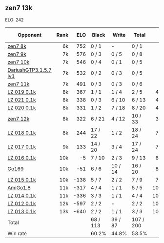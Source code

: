 ## zen7 13k ##

ELO: 242

Opponent | Rank | ELO | Black | Write | Total | Win rate
---------|-----:|----:|-------|-------|-------|-------:
[zen7 8k](zen7%208k.md) | 6k | 752 | 0 / 1 | - | 0 / 1 | 0.0%
[zen7 9k](zen7%209k.md) | 7k | 576 | 0 / 3 | 0 / 5 | 0 / 8 | 0.0%
[zen7 10k](zen7%2010k.md) | 7k | 546 | 0 / 4 | 0 / 1 | 0 / 5 | 0.0%
[DariushGTP3.1.5.7 lv1](DariushGTP3.1.5.7%20lv1.md) | 7k | 532 | 0 / 2 | 0 / 3 | 0 / 5 | 0.0%
[zen7 11k](zen7%2011k.md) | 7k | 491 | 0 / 3 | 0 / 3 | 0 / 6 | 0.0%
[LZ 019 0.1k](LZ%20019%200.1k.md) | 8k | 367 | 1 / 1 | 1 / 4 | 2 / 5 | 40.0%
[LZ 021 0.1k](LZ%20021%200.1k.md) | 8k | 338 | 0 / 3 | 6 / 10 | 6 / 13 | 46.2%
[LZ 020 0.1k](LZ%20020%200.1k.md) | 8k | 331 | 1 / 2 | 7 / 18 | 8 / 20 | 40.0%
[zen7 12k](zen7%2012k.md) | 8k | 322 | 6 / 21 | 4 / 12 | 10 / 33 | 30.3%
[LZ 018 0.1k](LZ%20018%200.1k.md) | 8k | 244 | 17 / 22 | 1 / 2 | 18 / 24 | 75.0%
[LZ 017 0.1k](LZ%20017%200.1k.md) | 9k | 133 | 14 / 20 | 3 / 4 | 17 / 24 | 70.8%
[LZ 016 0.1k](LZ%20016%200.1k.md) | 10k | -5 | 7 / 10 | 2 / 3 | 9 / 13 | 69.2%
[Go169](Go169.md) | 10k | -51 | 6 / 6 | 10 / 14 | 16 / 20 | 80.0%
[LZ 015 0.1k](LZ%20015%200.1k.md) | 10k | -138 | 5 / 7 | 2 / 2 | 7 / 9 | 77.8%
[AmiGo1.8](AmiGo1.8.md) | 11k | -317 | 4 / 4 | 1 / 1 | 5 / 5 | 100.0%
[LZ 014 0.1k](LZ%20014%200.1k.md) | 11k | -336 | 3 / 3 | 1 / 1 | 4 / 4 | 100.0%
[LZ 012 0.1k](LZ%20012%200.1k.md) | 12k | -597 | 2 / 2 | - | 2 / 2 | 100.0%
[LZ 013 0.1k](LZ%20013%200.1k.md) | 13k | -640 | 2 / 2 | 1 / 1 | 3 / 3 | 100.0%
Total | | | 68 / 113 | 39 / 87 | 107 / 200 | 
Win rate| | | 60.2% | 44.8% | 53.5% | 
